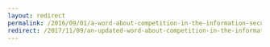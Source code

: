 ```yaml
---
layout: redirect
permalink: /2016/09/01/a-word-about-competition-in-the-information-security-industry/
redirect: /2017/11/09/an-updated-word-about-competition-in-the-information-security-industry/
---
```

